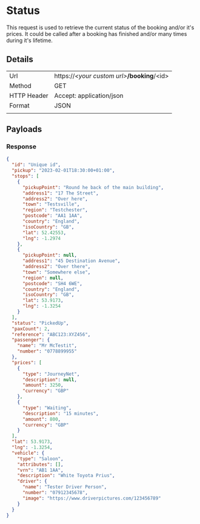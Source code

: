 # Status

This request is used to retrieve the current status of the booking and/or it's prices. It could be called after a booking has finished and/or many times during it's lifetime.

## Details

|             |                                                  |
| ----------- | ------------------------------------------------ |
| Url         | https://_\<your custom url\>_**/booking**/\<id\> |
| Method      | GET                                              |
| HTTP Header | Accept: application/json                         |
| Format      | JSON                                             |
|             |                                                  |

## Payloads

### Response

```json
{
  "id": "Unique id",
  "pickup": "2023-02-01T18:30:00+01:00",
  "stops": [
    {
      "pickupPoint": "Round he back of the main building",
      "address1": "17 The Street",
      "address2": "Over here",
      "town": "Testsville",
      "region": "Testchester",
      "postcode": "AA1 1AA",
      "country": "England",
      "isoCountry": "GB",
      "lat": 52.42553,
      "lng": -1.2974
    },
    {
      "pickupPoint": null,
      "address1": "45 Destination Avenue",
      "address2": "Over there",
      "town": "Somewhere else",
      "region": null,
      "postcode": "SH4 6WE",
      "country": "England",
      "isoCountry": "GB",
      "lat": 53.9173,
      "lng": -1.3254
    }
  ],
  "status": "PickedUp",
  "paxCount": 2,
  "reference": "ABC123:XYZ456",
  "passenger": {
    "name": "Mr McTestit",
    "number": "0778899955"
  },
  "prices": [
    {
      "type": "JourneyNet",
      "description": null,
      "amount": 3250,
      "currency": "GBP"
    },
    {
      "type": "Waiting",
      "description": "15 minutes",
      "amount": 800,
      "currency": "GBP"
    }
  ],
  "lat": 53.9173,
  "lng": -1.3254,
  "vehicle": {
    "type": "Saloon",
    "attributes": [],
    "vrn": "AB1 1AA",
    "description": "White Toyota Prius",
    "driver": {
      "name": "Tester Driver Person",
      "number": "07912345678",
      "image": "https://www.driverpictures.com/123456789"
    }
  }
}
```
